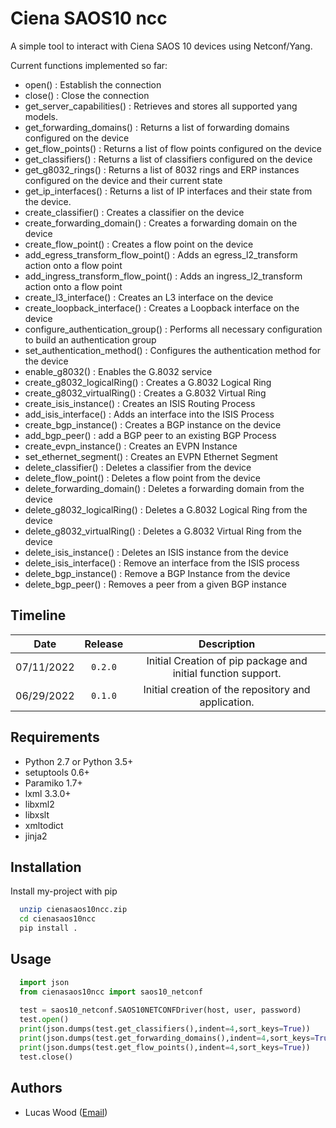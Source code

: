 # Ciena SAOS10 ncc
A simple tool to interact with Ciena SAOS 10 devices using Netconf/Yang. 

Current functions implemented so far:
 
 * open()                                   : Establish the connection
 * close()                                  : Close the connection
 * get_server_capabilities()                : Retrieves and stores all supported yang models.
 * get_forwarding_domains()                 : Returns a list of forwarding domains configured on the device
 * get_flow_points()                        : Returns a list of flow points configured on the device
 * get_classifiers()                        : Returns a list of classifiers configured on the device
 * get_g8032_rings()                        : Returns a list of 8032 rings and ERP instances configured on the device and their current state
 * get_ip_interfaces()                      : Returns a list of IP interfaces and their state from the device.
 * create_classifier()                      : Creates a classifier on the device
 * create_forwarding_domain()               : Creates a forwarding domain on the device
 * create_flow_point()                      : Creates a flow point on the device
 * add_egress_transform_flow_point()        : Adds an egress_l2_transform action onto a flow point
 * add_ingress_transform_flow_point()       : Adds an ingress_l2_transform action onto a flow point
 * create_l3_interface()                    : Creates an L3 interface on the device
 * create_loopback_interface()              : Creates a Loopback interface on the device
 * configure_authentication_group()         : Performs all necessary configuration to build an authentication group
 * set_authentication_method()              : Configures the authentication method for the device
 * enable_g8032()                           : Enables the G.8032 service
 * create_g8032_logicalRing()               : Creates a G.8032 Logical Ring
 * create_g8032_virtualRing()               : Creates a G.8032 Virtual Ring
 * create_isis_instance()                   : Creates an ISIS Routing Process
 * add_isis_interface()                     : Adds an interface into the ISIS Process
 * create_bgp_instance()                    : Creates a BGP instance on the device
 * add_bgp_peer()                           : add a BGP peer to an existing BGP Process
 * create_evpn_instance()                   : Creates an EVPN Instance
 * set_ethernet_segment()                   : Creates an EVPN Ethernet Segment
 * delete_classifier()                      : Deletes a classifier from the device
 * delete_flow_point()                      : Deletes a flow point from the device
 * delete_forwarding_domain()               : Deletes a forwarding domain from the device
 * delete_g8032_logicalRing()               : Deletes a G.8032 Logical Ring from the device
 * delete_g8032_virtualRing()               : Deletes a G.8032 Virtual Ring from the device
 * delete_isis_instance()                   : Deletes an ISIS instance from the device
 * delete_isis_interface()                  : Remove an interface from the ISIS process
 * delete_bgp_instance()                    : Remove a BGP Instance from the device
 * delete_bgp_peer()                        : Removes a peer from a given BGP instance

## Timeline

|  Date  |  Release  |  Description  |
| :----: | :-------: | :-----------: |
| 07/11/2022 | `0.2.0`| Initial Creation of pip package and initial function support. |
| 06/29/2022 | `0.1.0`| Initial creation of the repository and application. |

## Requirements

* Python 2.7 or Python 3.5+
* setuptools 0.6+
* Paramiko 1.7+
* lxml 3.3.0+
* libxml2
* libxslt
* xmltodict
* jinja2

## Installation

Install my-project with pip
```bash
  unzip cienasaos10ncc.zip
  cd cienasaos10ncc
  pip install .
```

## Usage

```python
  import json
  from cienasaos10ncc import saos10_netconf
  
  test = saos10_netconf.SAOS10NETCONFDriver(host, user, password)
  test.open()
  print(json.dumps(test.get_classifiers(),indent=4,sort_keys=True))
  print(json.dumps(test.get_forwarding_domains(),indent=4,sort_keys=True))
  print(json.dumps(test.get_flow_points(),indent=4,sort_keys=True))
  test.close()

```

## Authors
* Lucas Wood (<a href="mailto:lucasw@lucaswood.net">Email<a>)
